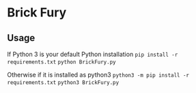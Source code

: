 # Brick Fury

## Usage
If Python 3 is your default Python installation
`pip install -r requirements.txt`
`python BrickFury.py`

Otherwise if it is installed as python3
`python3 -m pip install -r requirements.txt`
`python3 BrickFury.py`
